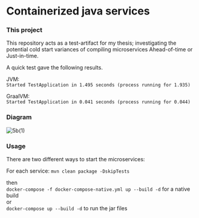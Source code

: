 # Containerized java services
### This project

This repository acts as a test-artifact for my thesis; investigating the potential cold start variances of compiling microservices Ahead-of-time or Just-in-time.

A quick test gave the following results.

JVM:<br>
```Started TestApplication in 1.495 seconds (process running for 1.935)```

GraalVM:<br>
```Started TestApplication in 0.041 seconds (process running for 0.044)```

### Diagram

![5b(1)](https://github.com/oscarpergler/blogger/assets/70218472/7350cb7b-1b61-4233-8b79-99095b5d1d13)

### Usage

There are two different ways to start the microservices:

For each service: ```mvn clean package -DskipTests```

then<br>
```docker-compose -f docker-compose-native.yml up --build -d``` for a native build<br>
or<br>
```docker-compose up --build -d``` to run the jar files<br>
